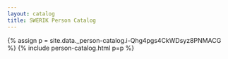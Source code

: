 ```yaml
---
layout: catalog
title: SWERIK Person Catalog
---
```

{% assign p = site.data._person-catalog.i-Qhg4pgs4CkWDsyz8PNMACG %}
{% include person-catalog.html p=p %}

